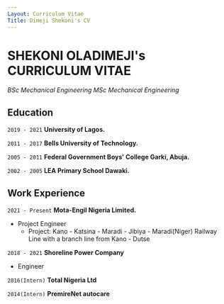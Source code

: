 ```yaml
---
Layout: Curriculum Vitae 
Title: Dimeji Shekoni's CV 
---
```


# SHEKONI OLADIMEJI's CURRICULUM VITAE 
*BSc Mechanical Engineering* 
*MSc Mechanical Engineering*


## Education 

`2019 - 2021` 
__University of Lagos.__

`2011 - 2017`
__Bells University of Technology.__

`2005 - 2011`
__Federal Government Boys' College Garki, Abuja.__

`2002 - 2005`
__LEA Primary School Dawaki.__

## Work Experience 

`2021 - Present`
__Mota-Engil Nigeria Limited.__

- Project Engineer 
    - Project: Kano - Katsina - Maradi - Jibiya - Maradi(Niger) Railway Line with a branch line from Kano - Dutse  

`2018 - 2021`
__Shoreline Power Company__
    
- Engineer

`2016(Intern)`
__Total Nigeria Ltd__

`2014(Intern)`
__PremireNet autocare__


